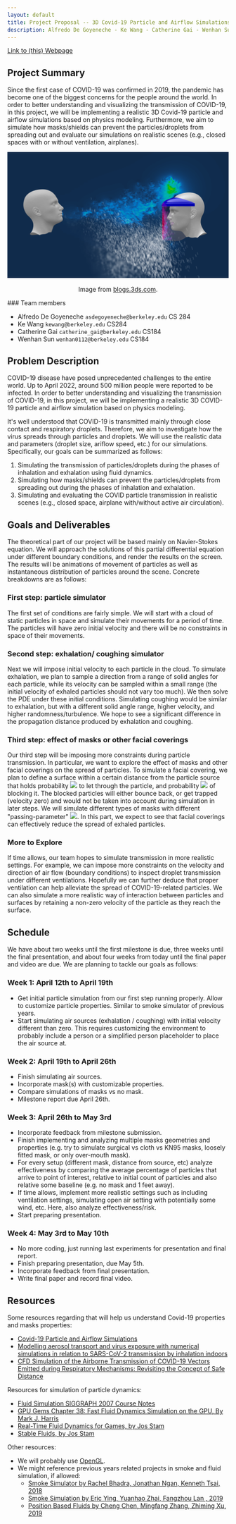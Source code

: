 ```yaml
---
layout: default
title: Project Proposal -- 3D Covid-19 Particle and Airflow Simulations
description: Alfredo De Goyeneche - Ke Wang - Catherine Gai - Wenhan Sun
---
```


[Link to (this) Webpage](https://cal-cs184-student.github.io/sp22-project-webpages-KeWang0622/final_project/index.html)

[//]: # ([Link to Code]&#40;https://github.com/cal-cs184-student/p1-rasterizer-sp22-mr_graphics&#41;)

## Project Summary

Since the first case of COVID-19 was confirmed in 2019, the pandemic has become one of the biggest concerns for the people around the world.
In order to better understanding and visualizing the transmission of COVID-19, in this project, we will be implementing a realistic 3D Covid-19 particle and airflow simulations based on physics modeling.
Furthermore, we aim to simulate how masks/shields can prevent the particles/droplets from spreading out and evaluate our simulations on realistic scenes (e.g., closed spaces with or without ventilation, airplanes).
<p align="center">
  <img src="./Figures/Figure1.png" width="600" alt="Image from https://blogs.3ds.com/simulia/how-simulation-particle-distribution-can-better-predict-virus-spread/">
</p>
<p align="center">
  Image from <a href="https://blogs.3ds.com/simulia/how-simulation-particle-distribution-can-better-predict-virus-spread/">blogs.3ds.com</a>.
</p>
### Team members

* Alfredo De Goyeneche `asdegoyeneche@berkeley.edu` CS 284
* Ke Wang `kewang@berkeley.edu` CS284
* Catherine Gai `catherine_gai@berkeley.edu` CS184
* Wenhan Sun `wenhan0112@berkeley.edu` CS184


## Problem Description
COVID-19 disease have posed unprecedented challenges to the entire world. Up to April 2022, around 500 million people were reported to be infected. In order to better understanding and visualizing the transmission of COVID-19, in this project, we will be implementing a realistic 3D COVID-19 particle and airflow simulation based on physics modeling.

It's well understood that COVID-19 is transmitted mainly through close contact and respiratory droplets. Therefore, we aim to investigate how the virus spreads through particles and droplets. We will use the realistic data and parameters (droplet size, ariflow speed, etc.) for our simulations. Specifically, our goals can be summarized as follows:

1. Simulating the transmission of particles/droplets during the phases of inhalation and exhalation using fluid dynamics.
2. Simulating how masks/shields can prevent the particles/droplets from spreading out during the phases of inhalation and exhalation.
3. Simulating and evaluating the COVID particle transmission in realistic scenes (e.g., closed space, airplane with/without active air circulation).

## Goals and Deliverables

The theoretical part of our project will be based mainly on Navier-Stokes equation. We will approach the solutions of this partial differential equation under different boundary conditions, and render the results on the screen. The results will be animations of movement of particles as well as instantaneous distribution of particles around the scene. Concrete breakdowns are as follows:

### First step: particle simulator

The first set of conditions are fairly simple. We will start with a cloud of static particles in space and simulate their movements for a period of time. The particles will have zero initial velocity and there will be no constraints in space of their movements.

### Second step: exhalation/ coughing simulator

Next we will impose initial velocity to each particle in the cloud. To simulate exhalation, we plan to sample a direction from a range of solid angles for each particle, while its velocity can be sampled within a small range (the initial velocity of exhaled particles should not vary too much). We then solve the PDE under these initial conditions. Simulating coughing would be similar to exhalation, but with a different solid angle range, higher velocity, and higher randomness/turbulence. We hope to see a significant difference in the propagation distance produced by exhalation and coughing.

### Third step: effect of masks or other facial coverings

Our third step will be imposing more constraints during particle transmission. In particular, we want to explore the effect of masks and other facial coverings on the spread of particles. To simulate a facial covering, we plan to define a surface within a certain distance from the particle source that holds probability <img src="https://render.githubusercontent.com/render/math?math=p"> to let through the particle, and probability <img src="https://render.githubusercontent.com/render/math?math=1-p"> of blocking it. The blocked particles will either bounce back, or get trapped (velocity zero) and would not be taken into account during simulation in later steps. We will simulate different types of masks with different "passing-parameter" <img src="https://render.githubusercontent.com/render/math?math=p">. In this part, we expect to see that facial coverings can effectively reduce the spread of exhaled particles.

### More to Explore

If time allows, our team hopes to simulate transmission in more realistic settings. For example, we can impose more constraints on the velocity and direction of air flow (boundary conditions) to inspect droplet transmission under different ventilations. Hopefully we can further deduce that proper ventilation can help alleviate the spread of COVID-19-related particles. We can also simulate a more realistic way of interaction between particles and surfaces by retaining a non-zero velocity of the particle as they reach the surface. 

## Schedule

We have about two weeks until the first milestone is due, three weeks until the final presentation, and about four weeks from today until the final paper and video are due. We are planning to tackle our goals as follows:

### Week 1: April 12th to April 19th

* Get initial particle simulation from our first step running properly. Allow to customize particle properties. Similar to smoke simulator of previous years. 
* Start simulating air sources (exhalation / coughing) with initial velocity different than zero. This requires customizing the environment to probably include a person or a simplified person placeholder to place the air source at. 

### Week 2: April 19th to April 26th

* Finish simulating air sources.
* Incorporate mask(s) with customizable properties.
* Compare simulations of masks vs no mask.
* Milestone report due April 26th.

### Week 3: April 26th to May 3rd

* Incorporate feedback from milestone submission.
* Finish implementing and analyzing multiple masks geometries and properties (e.g. try to simulate surgical vs cloth vs KN95 masks, loosely fitted mask, or only over-mouth mask).
* For every setup (different mask, distance from source, etc) analyze effectiveness by comparing the average percentage of particles that arrive to point of interest, relative to initial count of particles and also relative some baseline (e.g. no mask and 1 feet away).
* If time allows, implement more realistic settings such as including ventilation settings, simulating open air setting with potentially some wind, etc. Here, also analyze effectiveness/risk.
* Start preparing presentation.


### Week 4: May 3rd to May 10th

* No more coding, just running last experiments for presentation and final report.
* Finish preparing presentation, due May 5th.
* Incorporate feedback from final presentation.
* Write final paper and record final video.

## Resources

Some resources regarding that will help us understand Covid-19 properties and masks properties:

* [Covid-19 Particle and Airflow Simulations](https://awards.journalists.org/entries/covid-19-particle-and-airflow-simulations/)
* [Modelling aerosol transport and virus exposure with numerical simulations in relation to SARS-CoV-2 transmission by inhalation indoors](https://www.sciencedirect.com/science/article/pii/S0925753520302630)
* [CFD Simulation of the Airborne Transmission of COVID-19 Vectors Emitted during Respiratory Mechanisms: Revisiting the Concept of Safe Distance](https://pubs.acs.org/doi/10.1021/acsomega.1c01489)

Resources for simulation of particle dynamics:

* [Fluid Simulation SIGGRAPH 2007 Course Notes](https://www.cs.ubc.ca/~rbridson/fluidsimulation/fluids_notes.pdf)
* [GPU Gems Chapter 38: Fast Fluid Dynamics Simulation on the GPU, By Mark J. Harris](https://developer.nvidia.com/gpugems/gpugems/part-vi-beyond-triangles/chapter-38-fast-fluid-dynamics-simulation-gpu)
* [Real-Time Fluid Dynamics for Games, by Jos Stam](https://www.dgp.toronto.edu/public_user/stam/reality/Research/pdf/GDC03.pdf)
* [Stable Fluids, by Jos Stam](https://www.dgp.toronto.edu/public_user/stam/reality/Research/pdf/ns.pdf)

Other resources: 

* We will probably use [OpenGL](http://www.opengl-tutorial.org/).
* We might reference previous years related projects in smoke and fluid simulation, if allowed:
  * [Smoke Simulator by Rachel Bhadra, Jonathan Ngan, Kenneth Tsai, 2018](https://rachelbhadra.github.io/smoke_simulator/)
  * [Smoke Simulation by Eric Ying, Yuanhao Zhai, Fangzhou Lan
, 2019](https://github.com/SKYSCRAPERS1999/CS184-Smoke-Simulation)
  * [Position Based Fluids by Cheng Chen, Mingfang Zhang, Zhiming Xu, 2019](https://github.com/zhiming-xu/fluid-sim)
  